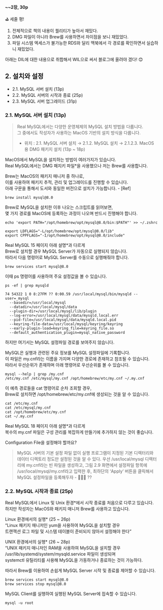 **~~2장, 30p**

⛳️ 세줄 평!

1. 전체적으로 책의 내용이 퀄리티가 높아서 재밌다.
2. DMG 파일이 아니라 Brew를 사용하면서 차이점을 보니 재밌었다.
3. 파일 시스템 엑세스가 불가능한 RDS와 달리 맥북에서 각 경로를 확인하면서 실습하니 재밌었다.

아래는 DIL에 대한 내용으로 취합해서 WIL으로 써서 블로그에 올려야 겠다! 😊

## 2. 설치와 설정

- 2.1. MySQL 서버 설치 (13p)
- 2.2. MySQL 서버의 시작과 종료 (25p)
- 2.3. MySQL 서버 업그레이드 (31p)

### 2.1. MySQL 서버 설치 (13p)

> Real MySQL에서는 다양한 운영체제의 MySQL 설치 방법을 다룹니다. <br>
> 그 중에서도 작성자가 사용하는 MacOS 기반의 설치 방식을 다룹니다. <br>
>
> - 위치 : 2.1. MySQL 서버 설치 → 2.1.2. MySQL 설치 → 2.1.2.3. MacOS 용 DMG 패키지 설치 (13p ~ 18p)

MacOS에서 MySQL을 설치하는 방법이 여러가지가 있습니다. <br>
Real MySQL에서는 DMG 패지키 파일\*을 사용했으나 저는 Brew를 사용합니다.

Brew는 MacOS의 패키지 매니저 중 하나로, <br>
이를 사용하여 패키지 추적, 관리 및 업그레이드를 진행할 수 있습니다. <br>
아래 구문을 통해서 도서와 동일한 버전으로 설치가 가능합니다. - [Ref]

```shell
brew install mysql@8.0
```

Brew로 MySQL을 설치한 이후 나오는 스크립트를 읽어보면, <br>
몇 가지 경로를 MacOS에 등록하는 과정이 나오며 반드시 진행해야 합니다.

```shell
echo 'export PATH="/opt/homebrew/opt/mysql@8.0/bin:$PATH"' >> ~/.zshrc

export LDFLAGS="-L/opt/homebrew/opt/mysql@8.0/lib"
export CPPFLAGS="-I/opt/homebrew/opt/mysql@8.0/include"
```

Real MySQL 15 페이지 아래 설명\*과 다르게 <br>
Brew로 설치할 경우 MySQL Server가 자동으로 실행되지 않습니다. <br>
따라서 다음 명령어로 MySQL Server를 수동으로 실행해줘야 합니다.

```shell
brew services start mysql@8.0
```

이때 ps 명령어를 사용하여 주요 설정값을 볼 수 있습니다.

```shell
ps -ef | grep mysqld

74 54322 1 0 8:27FM ?? 0:00.59 /usr/local/mysql/bin/mysqld --user=_mysql
  --basedir=/usr/local/mysql
  --datadir=/usr/local/mysql/data
  --plugin-dir=/usr/local/mysql/lib/plugin
  --log-error=/usr/local/mysql/data/mysqld.local.err
  --pid-file=/usr/local/mysql/data/mysqld.local.pid
  --keyring-file-data=/usr/local/mysql/keyring/keyring
  --early-plugin-load=keyring_file=keyring_file.so
  --default_authentication_plugin=mysql_native_password
```

하지만 여기서는 MySQL 설정파일 경로를 보여주지 않습니다.

MySQL은 실행과 관련된 주요 정보를 MySQL 설정파일에 기록합니다. <br>
이 파일은 my.cnf라는 이름을 가지며 다양한 경로에 존재하고 참조될 수 있습니다. <br>
따라서 우선순위가 존재하며 아래 명령어로 우선순위를 볼 수 있습니다.

```shell
mysql --help | grep /my.cnf
/etc/my.cnf /etc/mysql/my.cnf /opt/homebrew/etc/my.cnf ~/.my.cnf
```

이 예측 경로들을 cat 명령어로 순차 조회할 경우, <br>
Brew로 설치하면 /opt/homebrew/etc/my.cnf에 생성되는 것을 알 수 있습니다.

```shell
cat /etc/my.cnf
cat /etc/mysql/my.cnf
cat /opt/homebrew/etc/my.cnf
cat ~/.my.cnf
```

Real MySQL 18 페이지 아래 설명\*과 다르게 <br>
복수의 my.cnf 파일은 구성 관리를 복잡하게 만들기에 추가하지 않는 것이 좋습니다.

Configuration File을 설정해야 할까요? <br>

> MySQL 서버의 기본 설정 파일 없이 실행 프로그램이 지정된 기본 디렉터리와 데이터 디렉토리 정도만 설정된 것을 알 수 있다. 우선 /usr/local/mysql 디렉터리에 my.cnf라는 빈 파일을 생성하고, 그림 2.9 화면에서 설정파일 항목에 /usr/local/mysql/my.cnf라고 입력한 후, 최하단의 ‘Apply’ 버튼을 클릭해서 MySQL 설정파일을 등록해두자 - 🤷🏻‍♂️ ??

### 2.2. MySQL 시작과 종료 (25p)

Real MySQL에서 Linux 및 Unix 환경\*에서 시작 종료를 처음으로 다루고 있습니다. <br>
하지만 작성자는 MacOS와 패키지 매니저 Brew를 사용하고 있습니다.

Linux 환경에서의 실행\* (25 ~ 26p) <br>
“Linux 패키지 매니저인 yum을 사용하여 MySQL을 설치할 경우 <br>
트랜잭션 로그 파일 및 시스템 테이블이 준비되지 않아서 설정해야 한다”

UNIX 환경에서의 실행\* (26 ~ 28p) <br>
“UNIX 패키지 매니저인 RAM을 사용하여 MySQL을 설치할 경우 <br>
/usr/lib/systemd/system/mysqld.service 파일이 생성되며 <br>
systemctl 유틸리티를 사용해 MySQL을 가동하거나 종료하는 것이 가능하다.

따라서 Brew를 이용하여 손쉽게 MySQL Server 시작 및 종료를 제어할 수 있습니다.

```shell
brew services start mysql@8.0
brew services stop mysql@8.0
```

MySQL Client를 실행하여 실행된 MySQL Server에 접속할 수 있습니다.

```
mysql -u root
```
